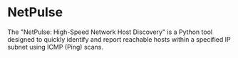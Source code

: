 # NetPulse
The "NetPulse: High-Speed Network Host Discovery" is a Python tool designed to quickly identify and report reachable hosts within a specified IP subnet using ICMP (Ping) scans.

